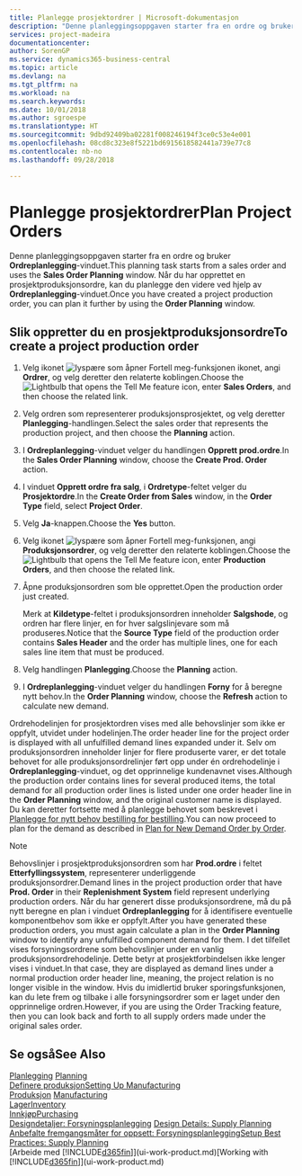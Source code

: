 ```yaml
---
title: Planlegge prosjektordrer | Microsoft-dokumentasjon
description: "Denne planleggingsoppgaven starter fra en ordre og bruker **Ordreplanlegging**-vinduet. Når du har opprettet en prosjektproduksjonsordre, kan du planlegge den videre ved hjelp av **Ordreplanlegging**-vinduet."
services: project-madeira
documentationcenter: 
author: SorenGP
ms.service: dynamics365-business-central
ms.topic: article
ms.devlang: na
ms.tgt_pltfrm: na
ms.workload: na
ms.search.keywords: 
ms.date: 10/01/2018
ms.author: sgroespe
ms.translationtype: HT
ms.sourcegitcommit: 9dbd92409ba02281f008246194f3ce0c53e4e001
ms.openlocfilehash: 08cd8c323e8f5221bd6915618582441a739e77c8
ms.contentlocale: nb-no
ms.lasthandoff: 09/28/2018

---
```

# <a name="plan-project-orders"></a><span data-ttu-id="5b50b-104">Planlegge prosjektordrer</span><span class="sxs-lookup"><span data-stu-id="5b50b-104">Plan Project Orders</span></span>
<span data-ttu-id="5b50b-105">Denne planleggingsoppgaven starter fra en ordre og bruker **Ordreplanlegging**-vinduet.</span><span class="sxs-lookup"><span data-stu-id="5b50b-105">This planning task starts from a sales order and uses the **Sales Order Planning** window.</span></span> <span data-ttu-id="5b50b-106">Når du har opprettet en prosjektproduksjonsordre, kan du planlegge den videre ved hjelp av **Ordreplanlegging**-vinduet.</span><span class="sxs-lookup"><span data-stu-id="5b50b-106">Once you have created a project production order, you can plan it further by using the **Order Planning** window.</span></span>  

## <a name="to-create-a-project-production-order"></a><span data-ttu-id="5b50b-107">Slik oppretter du en prosjektproduksjonsordre</span><span class="sxs-lookup"><span data-stu-id="5b50b-107">To create a project production order</span></span>  

1.  <span data-ttu-id="5b50b-108">Velg ikonet ![lyspære som åpner Fortell meg-funksjonen](media/ui-search/search_small.png "Fortell hva du vil gjøre") ikonet, angi **Ordrer**, og velg deretter den relaterte koblingen.</span><span class="sxs-lookup"><span data-stu-id="5b50b-108">Choose the ![Lightbulb that opens the Tell Me feature](media/ui-search/search_small.png "Tell me what you want to do") icon, enter **Sales Orders**, and then choose the related link.</span></span>  
2.  <span data-ttu-id="5b50b-109">Velg ordren som representerer produksjonsprosjektet, og velg deretter **Planlegging**-handlingen.</span><span class="sxs-lookup"><span data-stu-id="5b50b-109">Select the sales order that represents the production project, and then choose the **Planning** action.</span></span>  
4.  <span data-ttu-id="5b50b-110">I **Ordreplanlegging**-vinduet velger du handlingen **Opprett prod.ordre**.</span><span class="sxs-lookup"><span data-stu-id="5b50b-110">In the **Sales Order Planning** window, choose  the **Create Prod. Order** action.</span></span>  
5.  <span data-ttu-id="5b50b-111">I vinduet **Opprett ordre fra salg**, i **Ordretype**-feltet velger du **Prosjektordre**.</span><span class="sxs-lookup"><span data-stu-id="5b50b-111">In the **Create Order from Sales** window, in the **Order Type** field, select **Project Order**.</span></span>  
6.  <span data-ttu-id="5b50b-112">Velg **Ja**-knappen.</span><span class="sxs-lookup"><span data-stu-id="5b50b-112">Choose the **Yes** button.</span></span>  
7.  <span data-ttu-id="5b50b-113">Velg ikonet ![lyspære som åpner Fortell meg-funksjonen](media/ui-search/search_small.png "Fortell hva du vil gjøre"), angi **Produksjonsordrer**, og velg deretter den relaterte koblingen.</span><span class="sxs-lookup"><span data-stu-id="5b50b-113">Choose the ![Lightbulb that opens the Tell Me feature](media/ui-search/search_small.png "Tell me what you want to do") icon, enter **Production Orders**, and then choose the related link.</span></span>
8. <span data-ttu-id="5b50b-114">Åpne produksjonsordren som ble opprettet.</span><span class="sxs-lookup"><span data-stu-id="5b50b-114">Open the production order just created.</span></span>  

    <span data-ttu-id="5b50b-115">Merk at **Kildetype**-feltet i produksjonsordren inneholder **Salgshode**, og ordren har flere linjer, en for hver salgslinjevare som må produseres.</span><span class="sxs-lookup"><span data-stu-id="5b50b-115">Notice that the **Source Type** field of the production order contains **Sales Header** and the order has multiple lines, one for each sales line item that must be produced.</span></span>  
9. <span data-ttu-id="5b50b-116">Velg handlingen **Planlegging**.</span><span class="sxs-lookup"><span data-stu-id="5b50b-116">Choose the **Planning** action.</span></span>
10. <span data-ttu-id="5b50b-117">I **Ordreplanlegging**-vinduet velger du handlingen **Forny** for å beregne nytt behov.</span><span class="sxs-lookup"><span data-stu-id="5b50b-117">In the **Order Planning** window, choose the **Refresh** action to calculate new demand.</span></span>  

<span data-ttu-id="5b50b-118">Ordrehodelinjen for prosjektordren vises med alle behovslinjer som ikke er oppfylt, utvidet under hodelinjen.</span><span class="sxs-lookup"><span data-stu-id="5b50b-118">The order header line for the project order is displayed with all unfulfilled demand lines expanded under it.</span></span> <span data-ttu-id="5b50b-119">Selv om produksjonsordren inneholder linjer for flere produserte varer, er det totale behovet for alle produksjonsordrelinjer ført opp under én ordrehodelinje i **Ordreplanlegging**-vinduet, og det opprinnelige kundenavnet vises.</span><span class="sxs-lookup"><span data-stu-id="5b50b-119">Although the production order contains lines for several produced items, the total demand for all production order lines is listed under one order header line in the **Order Planning** window, and the original customer name is displayed.</span></span> <span data-ttu-id="5b50b-120">Du kan deretter fortsette med å planlegge behovet som beskrevet i [Planlegge for nytt behov bestilling for bestilling](production-how-to-plan-for-new-demand.md).</span><span class="sxs-lookup"><span data-stu-id="5b50b-120">You can now proceed to plan for the demand as described in [Plan for New Demand Order by Order](production-how-to-plan-for-new-demand.md).</span></span>  

> [!NOTE]  
>  <span data-ttu-id="5b50b-121">Behovslinjer i prosjektproduksjonsordren som har **Prod.ordre** i feltet **Etterfyllingssystem**, representerer underliggende produksjonsordrer.</span><span class="sxs-lookup"><span data-stu-id="5b50b-121">Demand lines in the project production order that have **Prod. Order** in their **Replenishment System** field represent underlying production orders.</span></span> <span data-ttu-id="5b50b-122">Når du har generert disse produksjonsordrene, må du på nytt beregne en plan i vinduet **Ordreplanlegging** for å identifisere eventuelle komponentbehov som ikke er oppfylt.</span><span class="sxs-lookup"><span data-stu-id="5b50b-122">After you have generated these production orders, you must again calculate a plan in the **Order Planning** window to identify any unfulfilled component demand for them.</span></span> <span data-ttu-id="5b50b-123">I det tilfellet vises forsyningsordrene som behovslinjer under en vanlig produksjonsordrehodelinje. Dette betyr at prosjektforbindelsen ikke lenger vises i vinduet.</span><span class="sxs-lookup"><span data-stu-id="5b50b-123">In that case, they are displayed as demand lines under a normal production order header line, meaning, the project relation is no longer visible in the window.</span></span> <span data-ttu-id="5b50b-124">Hvis du imidlertid bruker sporingsfunksjonen, kan du lete frem og tilbake i alle forsyningsordrer som er laget under den opprinnelige ordren.</span><span class="sxs-lookup"><span data-stu-id="5b50b-124">However, if you are using the Order Tracking feature, then you can look back and forth to all supply orders made under the original sales order.</span></span>  

## <a name="see-also"></a><span data-ttu-id="5b50b-125">Se også</span><span class="sxs-lookup"><span data-stu-id="5b50b-125">See Also</span></span>
<span data-ttu-id="5b50b-126">[Planlegging](production-planning.md) </span><span class="sxs-lookup"><span data-stu-id="5b50b-126">[Planning](production-planning.md) </span></span>  
[<span data-ttu-id="5b50b-127">Definere produksjon</span><span class="sxs-lookup"><span data-stu-id="5b50b-127">Setting Up Manufacturing</span></span>](production-configure-production-processes.md)  
<span data-ttu-id="5b50b-128">[Produksjon](production-manage-manufacturing.md)  </span><span class="sxs-lookup"><span data-stu-id="5b50b-128">[Manufacturing](production-manage-manufacturing.md)  </span></span>  
[<span data-ttu-id="5b50b-129">Lager</span><span class="sxs-lookup"><span data-stu-id="5b50b-129">Inventory</span></span>](inventory-manage-inventory.md)  
[<span data-ttu-id="5b50b-130">Innkjøp</span><span class="sxs-lookup"><span data-stu-id="5b50b-130">Purchasing</span></span>](purchasing-manage-purchasing.md)  
<span data-ttu-id="5b50b-131">[Designdetaljer: Forsyningsplanlegging](design-details-supply-planning.md) </span><span class="sxs-lookup"><span data-stu-id="5b50b-131">[Design Details: Supply Planning](design-details-supply-planning.md) </span></span>  
[<span data-ttu-id="5b50b-132">Anbefalte fremgangsmåter for oppsett: Forsyningsplanlegging</span><span class="sxs-lookup"><span data-stu-id="5b50b-132">Setup Best Practices: Supply Planning</span></span>](setup-best-practices-supply-planning.md)  
<span data-ttu-id="5b50b-133">[Arbeide med [!INCLUDE[d365fin](includes/d365fin_md.md)]](ui-work-product.md)</span><span class="sxs-lookup"><span data-stu-id="5b50b-133">[Working with [!INCLUDE[d365fin](includes/d365fin_md.md)]](ui-work-product.md)</span></span>

